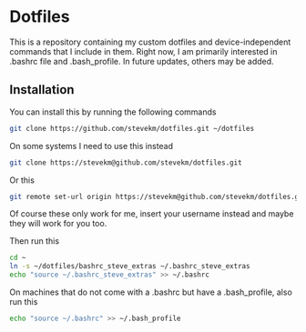Dotfiles
========
This is a repository containing my custom dotfiles and device-independent commands that I include in them. 
Right now, I am primarily interested in .bashrc file and .bash_profile. In future updates, others may be added. 

Installation
------------

You can install this by running the following commands

``` bash
git clone https://github.com/stevekm/dotfiles.git ~/dotfiles
```

On some systems I need to use this instead

```bash
git clone https://stevekm@github.com/stevekm/dotfiles.git
```
Or this 
```bash
git remote set-url origin https://stevekm@github.com/stevekm/dotfiles.git
```
Of course these only work for me, insert your username instead and maybe they will work for you too. 

Then run this
```bash
cd ~
ln -s ~/dotfiles/bashrc_steve_extras ~/.bashrc_steve_extras
echo "source ~/.bashrc_steve_extras" >> ~/.bashrc
```

On machines that do not come with a .bashrc but have a .bash_profile, also run this
```bash
echo "source ~/.bashrc" >> ~/.bash_profile
```
